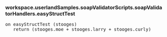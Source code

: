### workspace.userlandSamples.soapValidatorScripts.soapValidatorHandlers.easyStructTest
<pre>
on easyStructTest (stooges)
   return (stooges.moe + stooges.larry + stooges.curly)

</pre>